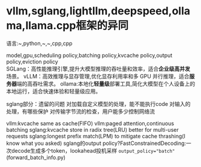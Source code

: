 # vllm,sglang,lightllm,deepspeed,ollama,llama.cpp框架的异同

语言:~,python,~,~,cpp,cpp

model,gpu,scheduling policy,batching policy,kvcache policy,output policy,eviction policy  
SGLang：高性能推理引擎,提升大模型推理的吞吐量和效率，适合**企业级高并发**场景。
vLLM：高效推理与显存管理,优化显存利用率和多 GPU 并行推理，适合**服务器**端的高吞吐需求。
ollama:本地化**轻量级**部署工具,简化大模型在个人设备上的本地运行，适合快速体验和轻量级应用。


sglang部分：遗留的问题
对加载自定义模型的处理，能不能执行code
对输入的处理，有哪些保护
对传输字节流的检查，用户能多少控制网络流



vllm:kvcache same as cache(FIFO)
vllm:paged attention,continuous batching
sglang:kvcache store in radix tree(LRU) better for multi-user requests
sglang:longest prefix match(LPM) to mitigate cache thrashing(I know what you asked)
sglang的output policy?FastConstrainedDecoding:一次decode生成多个token，lookahead投机采样 `output_policy="batch"`(forward_batch_info.py)